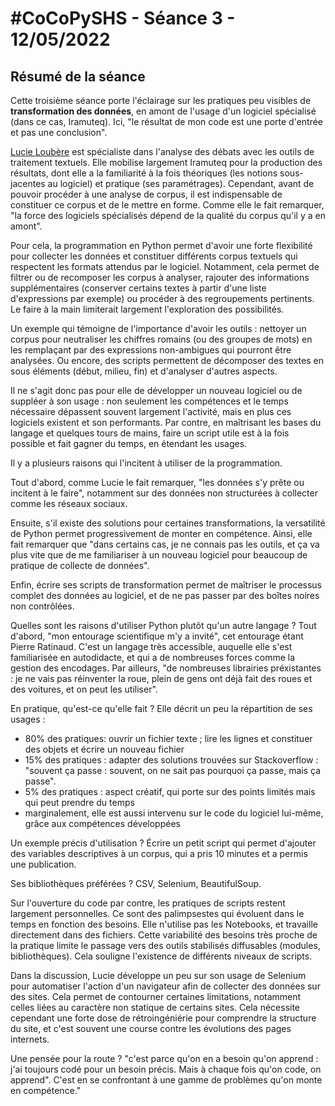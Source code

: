 # #CoCoPySHS - Séance 3 - 12/05/2022

## Résumé de la séance

Cette troisième séance porte l'éclairage sur les pratiques peu visibles de **transformation des données**, en amont de l'usage d'un logiciel spécialisé (dans ce cas, Iramuteq). Ici, "le résultat de mon code est une porte d'entrée et pas une conclusion".

[Lucie Loubère](https://www.lerass.com/author/lloubere/) est spécialiste dans l'analyse des débats avec les outils de traitement textuels. Elle mobilise largement Iramuteq pour la production des résultats, dont elle a la familiarité à la fois théoriques (les notions sous-jacentes au logiciel) et pratique (ses paramétrages). Cependant, avant de pouvoir procéder à une analyse de corpus, il est indispensable de constituer ce corpus et de le mettre en forme. Comme elle le fait remarquer, "la force des logiciels spécialisés dépend de la qualité du corpus qu'il y a en amont".

Pour cela, la programmation en Python permet d'avoir une forte flexibilité pour collecter les données et constituer différents corpus textuels qui respectent les formats attendus par le logiciel. Notamment, cela permet de filtrer ou de recomposer les corpus à analyser, rajouter des informations supplémentaires (conserver certains textes à partir d'une liste d'expressions par exemple) ou procéder à des regroupements pertinents. Le faire à la main limiterait largement l'exploration des possibilités. 

Un exemple qui témoigne de l'importance d'avoir les outils : nettoyer un corpus pour neutraliser les chiffres romains (ou des groupes de mots) en les remplaçant par des expressions non-ambigues qui pourront être analysées. Ou encore, des scripts permettent de décomposer des textes en sous éléments (début, milieu, fin) et d'analyser d'autres aspects.

Il ne s'agit donc pas pour elle de développer un nouveau logiciel ou de suppléer à son usage : non seulement les compétences et le temps nécessaire dépassent souvent largement l'activité, mais en plus ces logiciels existent et son performants. Par contre, en maîtrisant les bases du langage et quelques tours de mains, faire un script utile est à la fois possible et fait gagner du temps, en étendant les usages. 

Il y a plusieurs raisons qui l'incitent à utiliser de la programmation. 

Tout d'abord, comme Lucie le fait remarquer, "les données s'y prête ou incitent à le faire", notamment sur des données non structurées à collecter comme les réseaux sociaux. 

Ensuite, s'il existe des solutions pour certaines transformations, la versatilité de Python permet progressivement de monter en compétence. Ainsi, elle fait remarquer que
"dans certains cas, je ne connais pas les outils, et ça va plus vite que de me familiariser à un nouveau logiciel pour beaucoup de pratique de collecte de données".

Enfin, écrire ses scripts de transformation permet de maîtriser le processus complet des données au logiciel, et de ne pas passer par des boîtes noires non contrôlées.

Quelles sont les raisons d'utiliser Python plutôt qu'un autre langage ? Tout d'abord, "mon entourage scientifique m'y a invité", cet entourage étant Pierre Ratinaud. C'est un langage très accessible, auquelle elle s'est familiarisée en autodidacte, et qui a de nombreuses forces comme la gestion des encodages. Par ailleurs, "de nombreuses librairies préxistantes : je ne vais pas réinventer la roue, plein de gens ont déjà fait des roues et des voitures, et on peut les utiliser".

En pratique, qu'est-ce qu'elle fait ? Elle décrit un peu la répartition de ses usages :

- 80% des pratiques: ouvrir un fichier texte ; lire les lignes et constituer des objets et écrire un nouveau fichier
- 15% des pratiques : adapter des solutions trouvées sur Stackoverflow : "souvent ça passe : souvent, on ne sait pas pourquoi ça passe, mais ça passe".
- 5% des pratiques : aspect créatif, qui porte sur des points limités mais qui peut prendre du temps
- marginalement, elle est aussi intervenu sur le code du logiciel lui-même, grâce aux compétences développées

Un exemple précis d'utilisation ? Écrire un petit script qui permet d'ajouter des variables descriptives à un corpus, qui a pris 10 minutes et a permis une publication.

Ses bibliothèques préférées ? CSV, Selenium, BeautifulSoup.

Sur l'ouverture du code par contre, les pratiques de scripts restent largement personnelles. Ce sont des palimpsestes qui évoluent dans le temps en fonction des besoins. Elle n'utilise pas les Notebooks, et travaille directement dans des fichiers. Cette variabilité des besoins très proche de la pratique limite le passage vers des outils stabilisés diffusables (modules, bibliothèques). Cela souligne l'existence de différents niveaux de scripts.

Dans la discussion, Lucie développe un peu sur son usage de Selenium pour automatiser l'action d'un navigateur afin de collecter des données sur des sites. Cela permet de contourner certaines limitations, notamment celles liées au caractère non statique de certains sites. Cela nécessite cependant une forte dose de rétroingéniérie pour comprendre la structure du site, et c'est souvent une course contre les évolutions des pages internets. 

Une pensée pour la route ? "c'est parce qu'on en a besoin qu'on apprend : j'ai toujours codé pour un besoin précis. Mais à chaque fois qu'on code, on apprend". C'est en se confrontant à une gamme de problèmes qu'on monte en compétence."